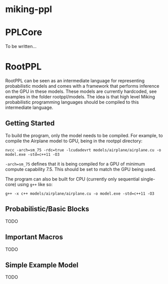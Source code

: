 # miking-ppl

# PPLCore

To be written...

# RootPPL

RootPPL can be seen as an intermediate language for representing probabilistic models and comes with a framework that performs inference on the GPU in these models. These models are currently hardcoded, see examples in the folder rootppl/models. The idea is that high level Miking probabilistic programming languages should be compiled to this intermediate language. 

## Getting Started
To build the program, only the model needs to be compiled. For example, to compile the Airplane model to GPU, being in the rootppl directory:
```
nvcc -arch=sm_75 -rdc=true -lcudadevrt models/airplane/airplane.cu -o model.exe -std=c++11 -O3
```
`-arch=sm_75` defines that it is being compiled for a GPU of minimum compute capability 7.5. This should be set to match the GPU being used. 

The program can also be built for CPU (currently only sequential single-core) using `g++` like so:

```
g++ -x c++ models/airplane/airplane.cu -o model.exe -std=c++11 -O3
```

## Probabilistic/Basic Blocks
TODO

## Important Macros
TODO

## Simple Example Model
TODO

